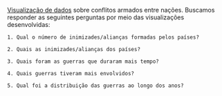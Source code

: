 [Visualização de dados](https://otobraz.github.io/shape-of-war/) sobre conflitos armados entre nações. Buscamos responder as seguintes perguntas por meio das visualizações desenvolvidas:

    1. Qual o número de inimizades/alianças formadas pelos países?

    2. Quais as inimizades/alianças dos países?

    3. Quais foram as guerras que duraram mais tempo?

    4. Quais guerras tiveram mais envolvidos?

    5. Qual foi a distribuição das guerras ao longo dos anos?

